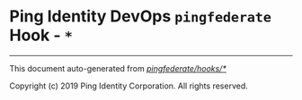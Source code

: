 
# Ping Identity DevOps `pingfederate` Hook - `*`

---
This document auto-generated from _[pingfederate/hooks/*](https://github.com/pingidentity/pingidentity-docker-builds/blob/master/pingfederate/hooks/*)_

Copyright (c)  2019 Ping Identity Corporation. All rights reserved.
